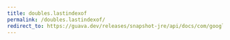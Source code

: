 ```yaml
---
title: doubles.lastindexof
permalink: /doubles.lastindexof/
redirect_to: https://guava.dev/releases/snapshot-jre/api/docs/com/google/common/primitives/Doubles.html#lastIndexOf-double:A-double-
---
```

